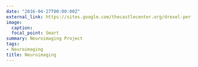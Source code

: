 ```yaml
---
date: "2016-04-27T00:00:00Z"
external_link: https://sites.google.com/thecastlecenter.org/drexel-per-network-public/projects/neural-mechanisms
image:
  caption: 
  focal_point: Smart
summary: Neuroimaging Project
tags:
- Neuroimaging
title: Neuroimaging
---
```

